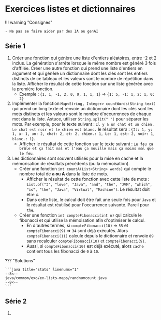 # Exercices listes et dictionnaires

!!! warning "Consignes"

    - Ne pas se faire aider par des IA ou genAI

## Série 1

1. Créer une fonction qui génère une liste d'entiers aléatoires, entre -2 et 2 inclus. La génération s'arrête lorsque le même nombre est généré 3 fois d'affilée. Créer une autre fonction qui prend une liste d'entiers en argument et qui génère un dictionnaire dont les clés sont les entiers distincts de ce tableau et les valeurs sont le nombre de répétition dans la liste. Afficher le résultat de cette fonction sur une liste générée avec la première fonction.
    - Exemple : `{1, 1, -1, 2, 0, 0, 1, 1, 1}` => `{1: 5, -1: 1, 2: 1, 0: 2}`
1. Implémenter la fonction `Map<String, Integer> countWords(String text)` qui prend un long texte et renvoie un dictionnaire dont les clés sont les mots distincts et les valeurs sont le nombre d'occurrences de chaque mot dans la liste. Astuce, utiliser `String.split(" ")` pour séparer les mots. Par exemple, pour le texte suivant : `Il y a un chat et un chien. Le chat est noir et le chien est blanc.` le résultat sera : `{Il: 1, y: 1, a: 1, un: 2, chat: 2, et: 2, chien.: 1, Le: 1, est: 2, noir: 1, blanc.: 1}`.
    - Afficher le résultat de cette fonction sur le texte suivant : `Le feu ça brûle et ça fait mal et l'eau ça mouille mais ça moins mal que le feu`.
1. Les dictionnaires sont souvent utilisés pour la mise en cache et la mémorisation de résultats précédents (ou la mémoisation).
    - Créer une fonction `int countA(List<String> words)` qui compte le nombre total de **a ou A** dans la liste de mots.
        - Afficher le résultat de cette fonction avec cette liste de mots : `List.of("I", "love", "Java", "and", "the", "JVM", "which", "is", "the", "Java", "Virtual", "Machine")`. Le résultat doit être `4`.
        - Dans cette liste, le calcul doit être fait une seule fois pour `Java` et le résultat est réutilisé pour l'occurrence suivante. Pareil pour `the`.
    - Créer une fonction `int compteFibonacci(int n)` qui calcule le fibonacci et qui utilise la mémoisation afin d'optimiser le calcul.
        - En d'autres termes, si `compteFibonacci(10)` => `55` et `compteFibonacci(9)` => `34` sont déjà exécutés. Alors `compteFibonacci(11)` calcule depuis le dictionnaire et renvoie `89` sans recalculer `compteFibonacci(10)` et `compteFibonacci(9)`.
        - Aussi, si `compteFibonacci(10)` est déjà exécuté, alors `cache` contient tous les fibonacci de `0` à `10`.

??? "Solutions"

    ```java title="stats" linenums="1"
    --8<--
    java/common/exo/ex-lists-maps/randnumcount.java
    --8<--
    ```

## Série 2

1.
